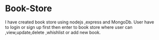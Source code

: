 # Book-Store
I have created book store using nodejs ,express and MongoDb. User have to  login or sign up first then enter to book store where user can ,view,update,delete ,whishlist or add new book.
